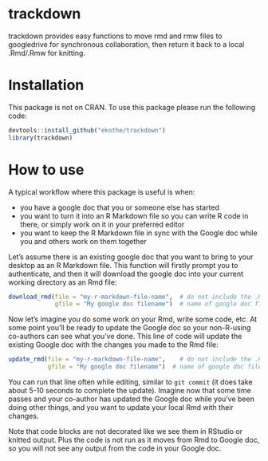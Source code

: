 
<!-- README.md is generated from README.Rmd. Please edit that file -->

# trackdown

trackdown provides easy functions to move rmd and rmw files to
googledrive for synchronous collaboration, then return it back to a
local .Rmd/.Rmw for knitting.

# Installation

This package is not on CRAN. To use this package please run the
following code:

``` r
devtools::install_github("ekothe/trackdown")
library(trackdown)
```

# How to use

A typical workflow where this package is useful is when:

  - you have a google doc that you or someone else has started  
  - you want to turn it into an R Markdown file so you can write R code
    in there, or simply work on it in your preferred editor  
  - you want to keep the R Markdown file in sync with the Google doc
    while you and others work on them together

Let’s assume there is an existing google doc that you want to bring to
your desktop as an R Markdown file. This function will firstly prompt
you to authenticate, and then it will download the google doc into your
current working directory as an Rmd file:

``` r
download_rmd(file = "my-r-markdown-file-name",  # do not include the .Rmd 
             gfile = "My google doc filename")  # name of google doc file
```

Now let’s imagine you do some work on your Rmd, write some code, etc. At
some point you’ll be ready to update the Google doc so your non-R-using
co-authors can see what you’ve done. This line of code will update the
existing Google doc with the changes you made to the Rmd file:

``` r
update_rmd(file = "my-r-markdown-file-name",    # do not include the .Rmd 
           gfile = "My google doc filename")  # name of google doc file
```

You can run that line often while editing, similar to `git commit` (it
does take about 5-10 seconds to complete the update). Imagine now that
some time passes and your co-author has updated the Google doc while
you’ve been doing other things, and you want to update your local Rmd
with their changes.

Note that code blocks are not decorated like we see them in RStudio or
knitted output. Plus the code is not run as it moves from Rmd to Google
doc, so you will not see any output from the code in your Google doc.
